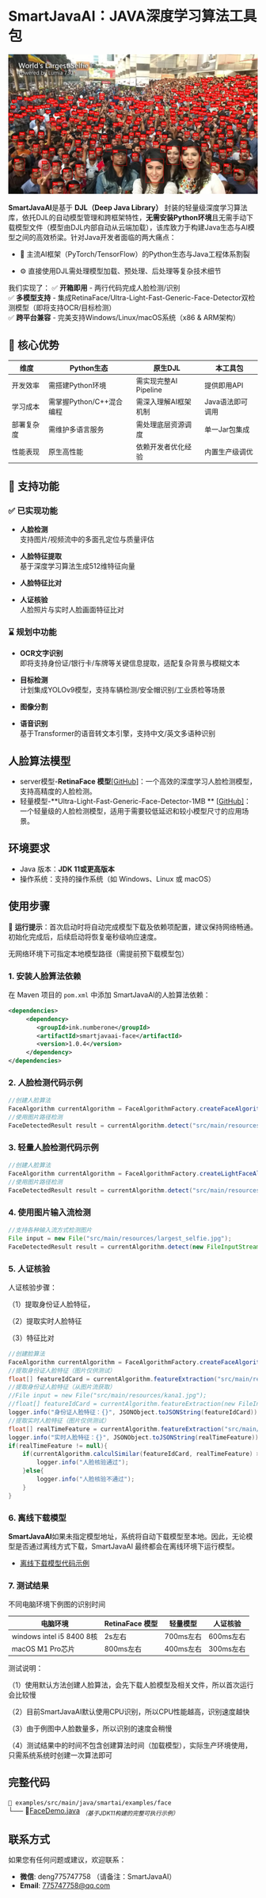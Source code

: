 # SmartJavaAI：JAVA深度学习算法工具包



![retinaface_detected](examples/output/retinaface_detected.jpg)



**SmartJavaAI**是基于 **DJL（Deep Java Library）** 封装的轻量级深度学习算法库，依托DJL的自动模型管理和跨框架特性，**无需安装Python环境**且无需手动下载模型文件（模型由DJL内部自动从云端加载），该库致力于构建Java生态与AI模型之间的高效桥梁。针对Java开发者面临的两大痛点：

- 🐍 主流AI框架（PyTorch/TensorFlow）的Python生态与Java工程体系割裂

- ⚙️ 直接使用DJL需处理模型加载、预处理、后处理等复杂技术细节

我们实现了：
✅ **开箱即用** - 两行代码完成人脸检测/识别  
✅ **多模型支持** - 集成RetinaFace/Ultra-Light-Fast-Generic-Face-Detector双检测模型（即将支持OCR/目标检测）  
✅ **跨平台兼容** - 完美支持Windows/Linux/macOS系统（x86 & ARM架构）  



## 🌟 核心优势
| 维度        | Python生态           | 原生DJL          | 本工具包         |
|------------|---------------------|-----------------|----------------|
| 开发效率    | 需搭建Python环境     | 需实现完整AI Pipeline | 提供即用API    |
| 学习成本    | 需掌握Python/C++混合编程 | 需深入理解AI框架机制 | Java语法即可调用 |
| 部署复杂度  | 需维护多语言服务      | 需处理底层资源调度 | 单一Jar包集成   |
| 性能表现    | 原生高性能           | 依赖开发者优化经验 | 内置生产级调优  |

## 📌 支持功能

### ✅ 已实现功能

- **人脸检测**  
  支持图片/视频流中的多面孔定位与质量评估

- **人脸特征提取**  
  基于深度学习算法生成512维特征向量

- **人脸特征比对**  
  
- **人证核验**  
  人脸照片与实时人脸画面特征比对

### ⌛ 规划中功能

- **OCR文字识别**  
  即将支持身份证/银行卡/车牌等关键信息提取，适配复杂背景与模糊文本

- **目标检测**  
  计划集成YOLOv9模型，支持车辆检测/安全帽识别/工业质检等场景

- **图像分割**  
  
- **语音识别**  
  基于Transformer的语音转文本引擎，支持中文/英文多语种识别


## 人脸算法模型

- server模型-**RetinaFace 模型**[[GitHub]](https://github.com/deepinsight/insightface/tree/master/detection/retinaface)：一个高效的深度学习人脸检测模型，支持高精度的人脸检测。
- 轻量模型-**Ultra-Light-Fast-Generic-Face-Detector-1MB ** [[GitHub\]](https://github.com/Linzaer/Ultra-Light-Fast-Generic-Face-Detector-1MB)：一个轻量级的人脸检测模型，适用于需要较低延迟和较小模型尺寸的应用场景。

## 环境要求

- Java 版本：**JDK 11或更高版本**
- 操作系统：支持的操作系统（如 Windows、Linux 或 macOS）

## 使用步骤

📌 **运行提示**：首次启动时将自动完成模型下载及依赖项配置，建议保持网络畅通。初始化完成后，后续启动将恢复毫秒级响应速度。

无网络环境下可指定本地模型路径（需提前预下载模型包）

### 1. 安装人脸算法依赖

在 Maven 项目的 `pom.xml` 中添加 SmartJavaAI的人脸算法依赖：

```xml
<dependencies>
     <dependency>
        <groupId>ink.numberone</groupId>
        <artifactId>smartjavaai-face</artifactId>
        <version>1.0.4</version>
     </dependency>
</dependencies>
```

### 2. 人脸检测代码示例

```java
//创建人脸算法
FaceAlgorithm currentAlgorithm = FaceAlgorithmFactory.createFaceAlgorithm();
//使用图片路径检测
FaceDetectedResult result = currentAlgorithm.detect("src/main/resources/largest_selfie.jpg");
```

### 3. 轻量人脸检测代码示例

```java
//创建人脸算法
FaceAlgorithm currentAlgorithm = FaceAlgorithmFactory.createLightFaceAlgorithm();
//使用图片路径检测
FaceDetectedResult result = currentAlgorithm.detect("src/main/resources/largest_selfie.jpg");
```

### 4. 使用图片输入流检测

```java
//支持各种输入流方式检测图片
File input = new File("src/main/resources/largest_selfie.jpg");
FaceDetectedResult result = currentAlgorithm.detect(new FileInputStream(input));
```

### 5. 人证核验

人证核验步骤：

（1）提取身份证人脸特征，

（2）提取实时人脸特征

（3）特征比对

```java
//创建脸算法
FaceAlgorithm currentAlgorithm = FaceAlgorithmFactory.createFaceAlgorithm();
//提取身份证人脸特征（图片仅供测试）
float[] featureIdCard = currentAlgorithm.featureExtraction("src/main/resources/kana1.jpg");
//提取身份证人脸特征（从图片流获取）
//File input = new File("src/main/resources/kana1.jpg");
//float[] featureIdCard = currentAlgorithm.featureExtraction(new FileInputStream(input));
logger.info("身份证人脸特征：{}", JSONObject.toJSONString(featureIdCard));
//提取实时人脸特征（图片仅供测试）
float[] realTimeFeature = currentAlgorithm.featureExtraction("src/main/resources/kana2.jpg");
logger.info("实时人脸特征：{}", JSONObject.toJSONString(realTimeFeature));
if(realTimeFeature != null){
    if(currentAlgorithm.calculSimilar(featureIdCard, realTimeFeature) > 0.8){
        logger.info("人脸核验通过");
    }else{
        logger.info("人脸核验不通过");
    }
}
```

### 6. 离线下载模型

​	**SmartJavaAI**如果未指定模型地址，系统将自动下载模型至本地。因此，无论模型是否通过离线方式下载，SmartJavaAI 最终都会在离线环境下运行模型。

- [离线下载模型代码示例](examples/face_offline.md)

### 7. 测试结果

不同电脑环境下例图的识别时间

| 电脑环境                  | **RetinaFace 模型** | 轻量模型  | 人证核验  |
| ------------------------- | ------------------- | --------- | --------- |
| windows intel i5 8400 8核 | 2s左右              | 700ms左右 | 600ms左右 |
| macOS M1 Pro芯片          | 800ms左右           | 400ms左右 | 300ms左右 |

测试说明：

（1）使用默认方法创建人脸算法，会先下载人脸模型及相关文件，所以首次运行会比较慢

（2）目前SmartJavaAI默认使用CPU识别，所以CPU性能越高，识别速度越快

（3）由于例图中人脸数量多，所以识别的速度会稍慢

（4）测试结果中的时间不包含创建算法时间（加载模型），实际生产环境使用，只需系统系统时创建一次算法即可

## 完整代码

`📁 examples/src/main/java/smartai/examples/face`  
└── 📄[FaceDemo.java](https://github.com/geekwenjie/SmartJavaAI/blob/master/examples/src/main/java/smartai/examples/face/FaceDemo.java)  <sub>*（基于JDK11构建的完整可执行示例）*</sub>


## 联系方式

如果您有任何问题或建议，欢迎联系：

- **微信**: deng775747758 （请备注：SmartJavaAI）
- **Email**: 775747758@qq.com
